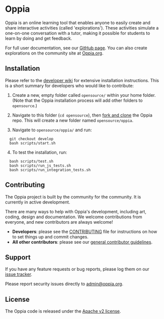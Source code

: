 # Oppia

Oppia is an online learning tool that enables anyone to easily create and share interactive activities (called 'explorations'). These activities simulate a one-on-one conversation with a tutor, making it possible for students to learn by doing and get feedback.

For full user documentation, see our [GitHub page](http://oppia.github.io/). You can also create explorations on the community site at [Oppia.org](https://www.oppia.org).


## Installation

Please refer to the [developer wiki](https://github.com/oppia/oppia/wiki) for extensive installation instructions. This is a short summary for developers who would like to contribute:

1. Create a new, empty folder called `opensource/` within your home folder. (Note that the Oppia installation process will add other folders to `opensource`.)

2. Navigate to this folder (`cd opensource`), then [fork and clone](https://help.github.com/articles/fork-a-repo/) the Oppia repo. This will create a new folder named `opensource/oppia`.

3. Navigate to `opensource/oppia/` and run:

  ```
    git checkout develop
    bash scripts/start.sh
  ```

4. To test the installation, run:

  ```
    bash scripts/test.sh
    bash scripts/run_js_tests.sh
    bash scripts/run_integration_tests.sh
  ```


## Contributing

The Oppia project is built by the community for the community. It is currently in active development. 

There are many ways to help with Oppia's development, including art, coding, design and documentation. We welcome contributions from everyone, and new contributors are always welcome!

  * **Developers**: please see the [CONTRIBUTING](CONTRIBUTING.md) file for instructions on how to set things up and commit changes.
  * **All other contributors**: please see our [general contributor guidelines](https://github.com/oppia/oppia/wiki/Contributing-to-Oppia).


## Support

If you have any feature requests or bug reports, please log them on our [issue tracker](https://github.com/oppia/oppia/issues/new?title=Describe%20your%20feature%20request%20or%20bug%20report%20succinctly&body=If%20you%27d%20like%20to%20propose%20a%20feature,%20describe%20what%20you%27d%20like%20to%20see.%20Mock%20ups%20would%20be%20great!%0A%0AIf%20you%27re%20reporting%20a%20bug,%20please%20be%20sure%20to%20include%20the%20expected%20behaviour,%20the%20observed%20behaviour,%20and%20steps%20to%20reproduce%20the%20problem.%20Console%20copy-pastes%20and%20any%20background%20on%20the%20environment%20would%20also%20be%20helpful.%0A%0AThanks!).

Please report security issues directly to admin@oppia.org.


## License

The Oppia code is released under the [Apache v2 license](https://github.com/oppia/oppia/blob/master/LICENSE).
